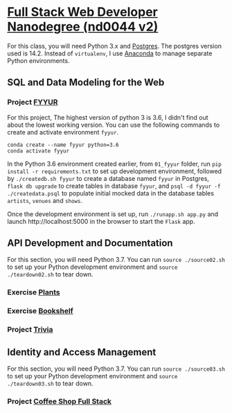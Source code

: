 # [Full Stack Web Developer Nanodegree (nd0044 v2)](https://github.com/udacity/FSND)

For this class, you will need Python 3.x and [Postgres](https://formulae.brew.sh/formula/postgresql). The postgres version used is 14.2. Instead of `virtualenv`, I use [Anaconda](https://www.anaconda.com/products/distribution) to manage separate Python environments.

## SQL and Data Modeling for the Web

### Project [FYYUR](https://github.com/tsunghuanghsieh/udacity/tree/main/nd0044/01_fyyur)
For this project, The highest version of python 3 is 3.6, I didn't find out about the lowest working version. You can use the following commands to create and activate environment `fyyur`.

```
conda create --name fyyur python=3.6
conda activate fyyur
```

In the Python 3.6 environment created earlier, from `01_fyyur` folder, run `pip install -r requirements.txt` to set up development environment, followed by `./createdb.sh fyyur` to create a database named `fyyur` in Postgres, `flask db upgrade` to create tables in database `fyyur`, and `psql -d fyyur -f ./createdata.psql` to populate initial mocked data in the database tables `artists`, `venues` and `shows`.

Once the development environment is set up, run `./runapp.sh app.py` and launch http://localhost:5000 in the browser to start the `Flask` app.

## API Development and Documentation
For this section, you will need Python 3.7. You can run `source ./source02.sh` to set up your Python development environment and `source ./teardown02.sh` to tear down.
### Exercise [Plants](https://github.com/tsunghuanghsieh/udacity/tree/main/nd0044/plants)
### Exercise [Bookshelf](https://github.com/tsunghuanghsieh/udacity/tree/main/nd0044/bookshelf)
### Project [Trivia](https://github.com/tsunghuanghsieh/udacity/tree/main/nd0044/02_trivia_api)

## Identity and Access Management
For this section, you will need Python 3.7. You can run `source ./source03.sh` to set up your Python development environment and `source ./teardown03.sh` to tear down.

### Project [Coffee Shop Full Stack](https://github.com/tsunghuanghsieh/udacity/tree/main/nd0044/03_coffee_shop_full_stack)